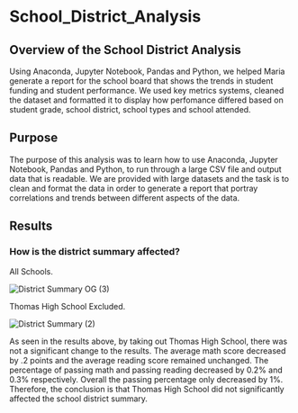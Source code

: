 # School_District_Analysis

## Overview of the School District Analysis
Using Anaconda, Jupyter Notebook, Pandas and Python, we helped Maria generate a report for the school board that shows the trends in student funding and student performance. 
We used key metrics systems, cleaned the dataset and formatted it to display how perfomance differed based on student grade, school district, school types and school attended.

## Purpose
The purpose of this analysis was to learn how to use Anaconda, Jupyter Notebook, Pandas and Python, to run through a large CSV file and output data that is readable. We are provided with large datasets and the task is to clean and format the data in order to generate a report that portray correlations and trends between different aspects of the data.

## Results

### How is the district summary affected?
All Schools.

![District Summary OG (3)](https://user-images.githubusercontent.com/85714314/126088691-db7d5d1d-6dea-41e3-baa7-3e743120c665.png)

Thomas High School Excluded.

![District Summary (2)](https://user-images.githubusercontent.com/85714314/126088527-80fd5445-4b85-44ea-9752-4a57416c8947.png)


As seen in the results above, by taking out Thomas High School, there was not a significant change to the results. The average math score decreased by .2 points and the average reading score remained unchanged. The percentage of passing math and passing reading decreased by 0.2% and 0.3% respectively. Overall the passing percentage only decreased by 1%. Therefore, the conclusion is that Thomas High School did not significantly affected the school district summary. 
